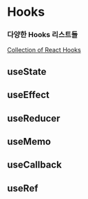 # Hooks

### 다양한 Hooks 리스트들

[Collection of React Hooks](https://nikgraf.github.io/react-hooks/)

## useState

## useEffect

## useReducer

## useMemo

## useCallback

## useRef
